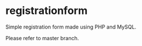# registrationform
Simple registration form made using PHP and MySQL.

Please refer to master branch.
